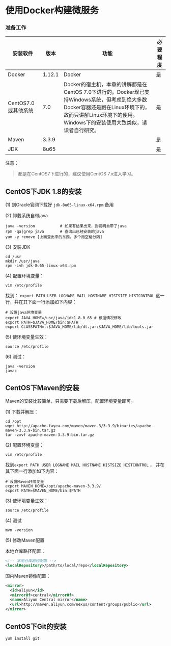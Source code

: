 # 使用Docker构建微服务



### 准备工作

| 安装软件           | 版本     | 功能                                       | 必要程度 |
| -------------- | ------ | ---------------------------------------- | ---- |
| Docker         | 1.12.1 | Docker                                   | 是    |
| CentOS7.0或其他系统 | 7.0    | Docker的宿主机，本章的讲解都是在CentOS 7.0下进行的。Docker现已支持Windows系统，但考虑到绝大多数Docker容器还是跑在Linux环境下的，故而只讲解Linux环境下的使用。Windows下的安装使用大致类似，请读者自行研究。 | 是    |
| Maven          | 3.3.9  |                                          | 是    |
| JDK            | 8u65   |                                          | 是    |



注意：

>  都是在CentOS7下进行的，建议使用CentOS 7.x进入学习。



## CentOS下JDK 1.8的安装

(1) 到Oracle官网下载好 `jdk-8u65-linux-x64.rpm` 备用

(2) 卸载系统自带java

```shell
java -version           # 如果有结果出来，则说明自带了java
rpm -qa|grep java       # 查询出已经安装的java
yum -y remove [上面查出来的东西，多个用空格分隔]
```
(3) 安装JDK

```shell
cd /usr
mkdir /usr/java
rpm -ivh jdk-8u65-linux-x64.rpm
```
(4) 配置环境变量：

```shell
vim /etc/profile
```

找到： `export PATH USER LOGNAME MAIL HOSTNAME HISTSIZE HISTCONTROL` 这一行，并在其下面一行添加如下内容：

```shell
# 设置java环境变量
export JAVA_HOME=/usr/java/jdk1.8.0_65 # 根据情况修改
export PATH=$JAVA_HOME/bin:$PATH
export CLASSPATH=.:$JAVA_HOME/lib/dt.jar:$JAVA_HOME/lib/tools.jar
```
(5) 使环境变量生效：

```shell
source /etc/profile
```
(6) 测试：

```shell
java -version
javac
```


## CentOS下Maven的安装

Maven的安装比较简单，只需要下载后解压，配置环境变量即可。

(1) 下载并解压：

```shell
cd /opt
wget http://apache.fayea.com/maven/maven-3/3.3.9/binaries/apache-maven-3.3.9-bin.tar.gz
tar -zxvf apache-maven-3.3.9-bin.tar.gz
```
(2) 配置环境变量：

```shell
vim /etc/profile
```

找到`export PATH USER LOGNAME MAIL HOSTNAME HISTSIZE HISTCONTROL` ， 并在其下面一行添加如下内容：

```shell
# 设置Maven环境变量
export MAVEN_HOME=/opt/apache-maven-3.3.9/
export PATH=$MAVEN_HOME/bin:$PATH
```
(3) 使环境变量生效：

```shell
source /etc/profile
```
(4) 测试

```shell
mvn -version
```
(5) 修改Maven配置

本地仓库路径配置：

```xml
<!-- 本地仓库路径配置 -->
<localRepository>/path/to/local/repo</localRepository>
```

 国内Maven镜像配置：

```xml
<mirror>
  <id>aliyun</id>
  <mirrorOf>central</mirrorOf>
  <name>Aliyun Central mirror</name>
  <url>http://maven.aliyun.com/nexus/content/groups/public</url>
</mirror>
```


## CentOS下Git的安装

```shell
yum install git
```

